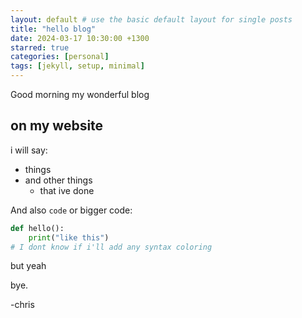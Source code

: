 ```yaml
---
layout: default # use the basic default layout for single posts
title: "hello blog"
date: 2024-03-17 10:30:00 +1300
starred: true
categories: [personal]
tags: [jekyll, setup, minimal]
---
```


<div class="page-content-wrapper">

Good morning my wonderful blog

## on my website
i will say:
- things
- and other things
  - that ive done

And also `code` or bigger code:

```python
def hello():
    print("like this")
# I dont know if i'll add any syntax coloring
```
but yeah

bye.

-chris